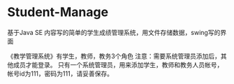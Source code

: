 # Student-Manage
基于Java SE 内容写的简单的学生成绩管理系统，用文件存储数据，swing写的界面

《教学管理系统》有学生，教师，教务3个角色
注意：需要系统管理员添加后，其他成员才能登录。
  只有一个系统管理员，用来添加学生，教师和教务人员帐号，帐号id为111，密码为111，请妥善保存。
